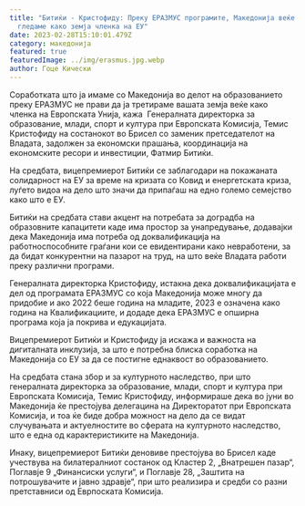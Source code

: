 ```yaml
---
title: "Битиќи - Кристофиду: Преку ЕРАЗМУС програмите, Македонија веќе ја
  гледаме како земја членка на ЕУ"
date: 2023-02-28T15:10:01.479Z
category: македонија
featured: true
featuredImage: ../img/erasmus.jpg.webp
author: Гоце Кически
---
```


<!--StartFragment-->

Соработката што ја имаме со Македонија во делот на образованието преку ЕРАЗМУС не прави да ја третираме вашата земја веќе како членка на Европската Унија, кажа  Генералната директорка за образование, млади, спорт и култура при Европската Комисија, Темис Кристофиду на состанокот во Брисел со заменик претседателот на Владата, задолжен за економски прашања, координација на економските ресори и инвестиции, Фатмир Битиќи.

На средбата, вицепремиерот Битиќи се заблагодари на покажаната солидарност на ЕУ за време на кризата со Ковид и енергетската криза, луѓето видоа на дело што значи да припаѓаш на едно големо семејство како што е ЕУ.

Битиќи на средбата стави акцент на потребата за доградба на образовните капацитети каде има простор за унапредување, додавајки дека Македонија има потреба од доквалификација на работноспособните граѓани кои се евидентирани како невработени, за да бидат конкурентни на пазарот на труд, на што веќе Владата работи преку различни програми.

Генералната директорка Кристофиду, истакна дека доквалификацијата е дел од програмата ЕРАЗМУС со која Македонија може многу да придобие и ако 2022 беше година на младите, 2023 е означена како година на Квалификациите, и додаде дека ЕРАЗМУС е опширна програма која ја покрива и едукацијата.

Вицепремиерот Битиќи и Кристофиду ја искажа и важноста на дигиталната инклузија, за што е потребна блиска соработка на Македонија со ЕУ за да се постигне еднаквост во образованието.

На средбата стана збор и за културното наследство, при што генералната директорка за образование, млади, спорт и култура при Европската Комисија, Темис Кристофиду, информираше дека во јуни во Македонија ќе престојува делегацина на Директоратот при Европската Комисија, и тоа ќе биде добра можност на дело да се видат случувањата и актуелностите во сферата на културното наследство, што е една од карактеристиките на Македонија.

Инаку, вицепремиерот Битиќи деновиве престојува во Брисел каде учествува на билатералниот состанок од Кластер 2, „Внатрешен пазар“, Поглавје 9 „Финансиски услуги“, и Поглавје 28, „Заштита на потрошувачите и јавно здравје“, при што реализира и средби со разни претставниси од Еврпоската Комисија.

<!--EndFragment-->

